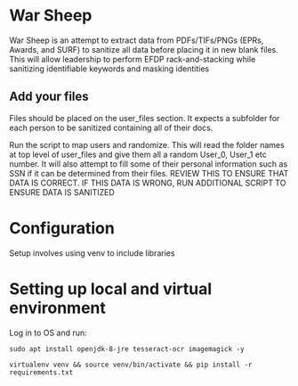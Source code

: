 # War Sheep

War Sheep is an attempt to extract data from PDFs/TIFs/PNGs (EPRs, Awards, and SURF) to sanitize all data before placing it in new blank files. This will allow leadership to perform EFDP rack-and-stacking while sanitizing identifiable keywords and masking identities

## Add your files

Files should be placed on the user_files section. It expects a subfolder for each person to be sanitized containing all of their docs.

Run the script to map users and randomize. This will read the folder names at top level of user_files and give them all a random User_0, User_1 etc number. It will also attempt to fill some of their personal information such as SSN if it can be determined from their files. REVIEW THIS TO ENSURE THAT DATA IS CORRECT. IF THIS DATA IS WRONG, RUN ADDITIONAL SCRIPT TO ENSURE DATA IS SANITIZED

# Configuration

Setup involves using venv to include libraries

# Setting up local and virtual environment

Log in to OS and run:

    sudo apt install openjdk-8-jre tesseract-ocr imagemagick -y

    virtualenv venv && source venv/bin/activate && pip install -r requirements.txt
